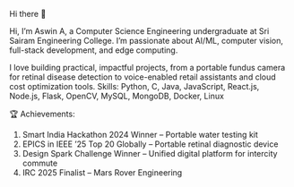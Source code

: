 Hi there 👋

Hi, I’m Aswin A, a Computer Science Engineering undergraduate at Sri Sairam Engineering College. I’m passionate about AI/ML, computer vision, full-stack development, and edge computing.

I love building practical, impactful projects, from a portable fundus camera for retinal disease detection to voice-enabled retail assistants and cloud cost optimization tools.
Skills: Python, C, Java, JavaScript, React.js, Node.js, Flask, OpenCV, MySQL, MongoDB, Docker, Linux

🏆 Achievements:

1) Smart India Hackathon 2024 Winner – Portable water testing kit
2) EPICS in IEEE ’25 Top 20 Globally – Portable retinal diagnostic device
3) Design Spark Challenge Winner – Unified digital platform for intercity commute
4) IRC 2025 Finalist – Mars Rover Engineering
